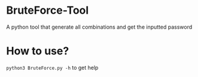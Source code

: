 # BruteForce-Tool
  A python tool that generate all combinations and get the inputted password

# How to use?
  `python3 BruteForce.py -h` to get help
